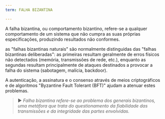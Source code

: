 ```yaml
---
term: FALHA BIZANTINA

---
```

A falha bizantina, ou comportamento bizantino, refere-se a qualquer comportamento de um sistema que não cumpra as suas próprias especificações, produzindo resultados não conformes.

as "falhas bizantinas naturais" são normalmente distinguidas das "falhas bizantinas deliberadas": as primeiras resultam geralmente de erros físicos não detectados (memória, transmissões de rede, etc.), enquanto as segundas resultam principalmente de ataques destinados a provocar a falha do sistema (sabotagem, malícia, backdoor).

A autenticação, a assinatura e o consenso através de meios criptográficos e de algoritmos "Byzantine Fault Tolerant (BFT)" ajudam a atenuar estes problemas.

> ► *Falha bizantina refere-se ao problema dos generais bizantinos, uma metáfora que trata do questionamento da fiabilidade das transmissões e da integridade das partes envolvidas.*
